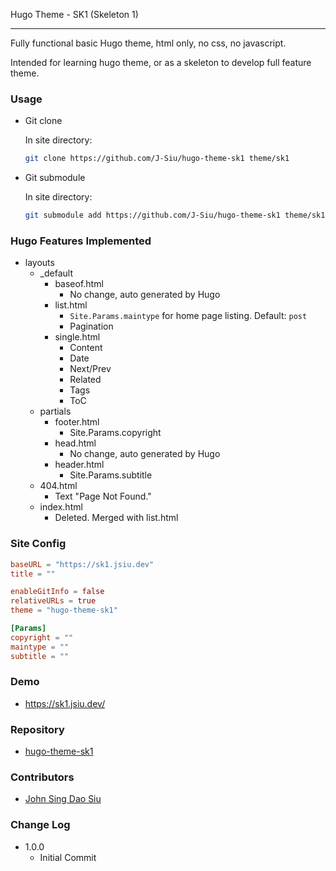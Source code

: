 Hugo Theme - SK1 (Skeleton 1)

---

Fully functional basic Hugo theme, html only, no css, no javascript.

Intended for learning hugo theme, or as a skeleton to develop full feature theme.

### Usage

- Git clone

    In site directory:

    ```sh
    git clone https://github.com/J-Siu/hugo-theme-sk1 theme/sk1
    ```

- Git submodule

    In site directory:

    ```sh
    git submodule add https://github.com/J-Siu/hugo-theme-sk1 theme/sk1
    ```

### Hugo Features Implemented

- layouts
  - _default
    - baseof.html
      - No change, auto generated by Hugo
    - list.html
      - `Site.Params.maintype` for home page listing. Default: `post`
      - Pagination
    - single.html
      - Content
      - Date
      - Next/Prev
      - Related
      - Tags
      - ToC
  - partials
    - footer.html
      - Site.Params.copyright
    - head.html
      - No change, auto generated by Hugo
    - header.html
      - Site.Params.subtitle
  - 404.html
    - Text "Page Not Found."
  - index.html
    - Deleted. Merged with list.html

### Site Config

```toml
baseURL = "https://sk1.jsiu.dev"
title = ""

enableGitInfo = false
relativeURLs = true
theme = "hugo-theme-sk1"

[Params]
copyright = ""
maintype = ""
subtitle = ""
```

### Demo

- https://sk1.jsiu.dev/

### Repository

- [hugo-theme-sk1](https://github.com/J-Siu/hugo-theme-sk1)

### Contributors

- [John Sing Dao Siu](https://github.com/J-Siu)

### Change Log

- 1.0.0
  - Initial Commit